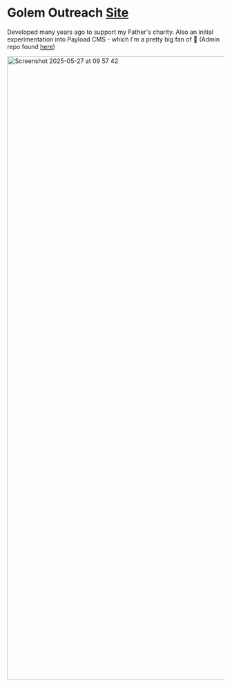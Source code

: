 # Golem Outreach [Site](https://golemoutreach.org/)

Developed many years ago to support my Father's charity. Also an initial experimentation into Payload CMS - which I'm a pretty big fan of 🎉 (Admin repo found [here](https://github.com/Taiwonator/golem-payload-cms))

<img width="1440" alt="Screenshot 2025-05-27 at 09 57 42" src="https://github.com/user-attachments/assets/15636387-f19e-4d55-a908-1edb127874aa" />

